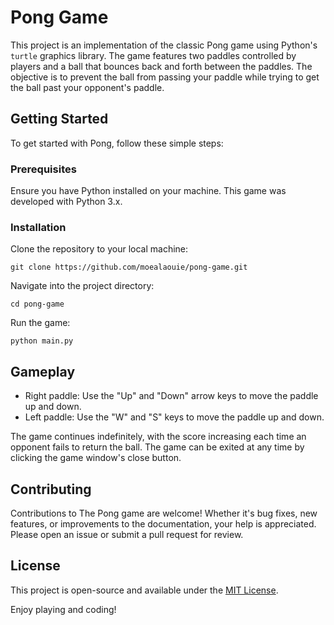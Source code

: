 <h1>Pong Game</h1>

This project is an implementation of the classic Pong game using Python's `turtle` graphics library. The game features two paddles controlled by players and a ball that bounces back and forth between the paddles. The objective is to prevent the ball from passing your paddle while trying to get the ball past your opponent's paddle.

<h2>Getting Started</h2>

To get started with Pong, follow these simple steps:

<h3>Prerequisites</h3>

Ensure you have Python installed on your machine. This game was developed with Python 3.x.

<h3>Installation</h3>

Clone the repository to your local machine:

```git clone https://github.com/moealaouie/pong-game.git```


Navigate into the project directory:

```cd pong-game```


Run the game:

```python main.py```

<h2>Gameplay</h2>

- Right paddle: Use the "Up" and "Down" arrow keys to move the paddle up and down.
- Left paddle: Use the "W" and "S" keys to move the paddle up and down.

The game continues indefinitely, with the score increasing each time an opponent fails to return the ball. The game can be exited at any time by clicking the game window's close button.

<h2>Contributing</h2>

Contributions to The Pong game are welcome! Whether it's bug fixes, new features, or improvements to the documentation, your help is appreciated. Please open an issue or submit a pull request for review.

<h2>License</h2>

This project is open-source and available under the [MIT License](LICENSE).

Enjoy playing and coding!
